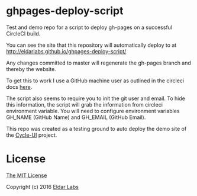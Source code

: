 # ghpages-deploy-script
Test and demo repo for a script to deploy gh-pages on a successful CircleCI build.

You can see the site that this repository will automatically deploy to at
http://eldarlabs.github.io/ghpages-deploy-script/

Any changes committed to master will regenerate the gh-pages branch and thereby the website.

To get this to work I use a GitHub machine user as outlined in the circleci docs [here](https://circleci.com/docs/github-security-ssh-keys#machine-user-keys).

The script also seems to require you to init the git user and email. To hide this information, the script will grab the information from circleci environment variable. You will need to configure environment variables GH_NAME (GitHub Name) and GH_EMAIL (GitHub Email).

This repo was created as a testing ground to auto deploy the demo site of the [Cycle-UI](https://github.com/eldarlabs/cycle-ui") project.

License
=======

[The MIT License](https://raw.githubusercontent.com/eldarlabs/ghpages-deploy-script/master/LICENSE)

Copyright (c) 2016 [Eldar Labs](https://eldarlabs.com)
